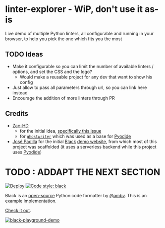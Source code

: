 # linter-explorer - WiP, don't use it as-is
Live demo of multiple Python linters, all configurable and running in your browser, to help you pick the one which fits you the most

## TODO Ideas
- Make it configurable so you can limit the number of available linters / options, and set the CSS and the logo?
  - Would make a reusable project for any dev that want to show his config
- Just allow to pass all parameters through url, so you can link here instead
- Encourage the addition of more linters through PR


## Credits
- [Zac-HD](https://github.com/Zac-HD)
  - for the initial idea, [specifically this issue](https://github.com/Zac-HD/shed/issues/49)
  - for [`ghostwriter`](https://github.com/Zac-HD/Zac-HD.github.io/tree/master/ghostwriter) which was used as a base for [Pyodide](https://pyodide.org/en/stable/)
- [José Padilla](https://github.com/jpadilla) for the initial [Black](https://black.readthedocs.io/en/latest/) [demo website](https://black.vercel.app/), from which most of this project was scaffolded (it uses a serverless backend while this project uses [Pyodide](https://pyodide.org/en/stable/))

# TODO : ADDAPT THE NEXT SECTION

[![Deploy](https://github.com/jpadilla/black-playground/actions/workflows/deploy.yml/badge.svg)](https://github.com/jpadilla/black-playground/actions/workflows/deploy.yml) [![Code style: black](https://img.shields.io/badge/code%20style-black-000000.svg)](https://github.com/psf/black)

Black is an [open-source](https://github.com/psf/black) Python code formatter by [@ambv](https://github.com/ambv). This is an example implementation.

[Check it out](https://black.vercel.app).

[![black-playground-demo](https://user-images.githubusercontent.com/83319/116288177-3ce05a80-a75f-11eb-9493-b580eaba2537.gif)](https://black.vercel.app)
